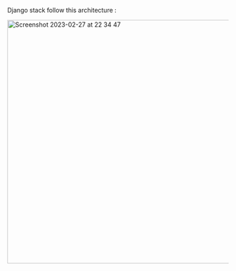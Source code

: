 Django stack follow this architecture :


<img width="555" alt="Screenshot 2023-02-27 at 22 34 47" src="https://user-images.githubusercontent.com/55606953/221693101-8f81eba8-ba29-4edf-8e46-bb6d5d35bee2.png">
